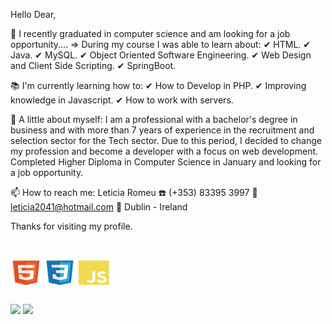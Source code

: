 Hello Dear,

💼 I recently graduated in computer science and am looking for a job opportunity....
    => During my course I was able to learn about:
        ✔ HTML.
        ✔ Java.
        ✔ MySQL.
        ✔ Object Oriented Software Engineering.
        ✔ Web Design and Client Side Scripting.
        ✔ SpringBoot.   
        
📚 I'm currently learning how to:
        ✔ How to Develop in PHP.
        ✔ Improving knowledge in Javascript.
        ✔ How to work with servers.
        
📔 A little about myself:
   I am a professional with a bachelor's degree in business and with more than 7 years of experience in the recruitment and selection sector for the Tech sector. Due to this period, I decided to change my profession and become a developer with a focus on web development. Completed Higher Diploma in Computer Science in January and looking for a job opportunity.
        
📫 How to reach me:
    Leticia Romeu
    ☎️ (+353) 83395 3997
    📧 leticia2041@hotmail.com
    📍 Dublin - Ireland

Thanks for visiting my profile.

##

<div style="display: inline_block"><br>
  <img align="center" alt="Leticia-HTML" height="40" width="50" src="https://raw.githubusercontent.com/devicons/devicon/master/icons/html5/html5-original.svg">
  <img align="center" alt="Leticia-CSS" height="40" width="50" src="https://raw.githubusercontent.com/devicons/devicon/master/icons/css3/css3-original.svg">
  <img align="center" alt="Leticia-Js" height="40" width="50" src="https://raw.githubusercontent.com/devicons/devicon/master/icons/javascript/javascript-plain.svg">
</div>

##

<div>
    <a href="https://www.linkedin.com/in/www.linkedin.com/in/leticia-romeu" target="_blank"><img src="https://img.shields.io/badge/-LinkedIn-%230077B5?style=for-the-badge&logo=linkedin&logoColor=white" target="_blank"></a>
      <a href = "mailto:leticia2041@hotmail.com"><img src="https://img.shields.io/badge/-outlook-%23333?style=for-the-badge&logo=outlook&logoColor=white" target="_blank"></a>

</div>

